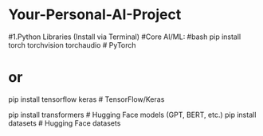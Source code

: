 # Your-Personal-AI-Project

#1.Python Libraries (Install via Terminal)
#Core AI/ML:
#bash
pip install torch torchvision torchaudio  # PyTorch
# or
pip install tensorflow keras             # TensorFlow/Keras

pip install transformers                # Hugging Face models (GPT, BERT, etc.)
pip install datasets                   # Hugging Face datasets
